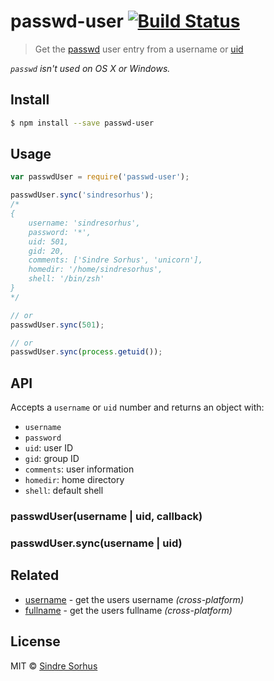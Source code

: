 # passwd-user [![Build Status](https://travis-ci.org/sindresorhus/passwd-user.svg?branch=master)](https://travis-ci.org/sindresorhus/passwd-user)

> Get the [passwd](http://en.wikipedia.org/wiki/Passwd) user entry from a username or [uid](http://en.wikipedia.org/wiki/User_identifier_(Unix))

*`passwd` isn't used on OS X or Windows.*


## Install

```sh
$ npm install --save passwd-user
```


## Usage

```js
var passwdUser = require('passwd-user');

passwdUser.sync('sindresorhus');
/*
{
	username: 'sindresorhus',
	password: '*',
	uid: 501,
	gid: 20,
	comments: ['Sindre Sorhus', 'unicorn'],
	homedir: '/home/sindresorhus',
	shell: '/bin/zsh'
}
*/

// or
passwdUser.sync(501);

// or
passwdUser.sync(process.getuid());
```


## API

Accepts a `username` or `uid` number and returns an object with:

- `username`
- `password`
- `uid`: user ID
- `gid`: group ID
- `comments`: user information
- `homedir`: home directory
- `shell`: default shell

### passwdUser(username | uid, callback)

### passwdUser.sync(username | uid)


## Related

- [username](https://github.com/sindresorhus/username) - get the users username *(cross-platform)*
- [fullname](https://github.com/sindresorhus/fullname) - get the users fullname *(cross-platform)*


## License

MIT © [Sindre Sorhus](http://sindresorhus.com)
